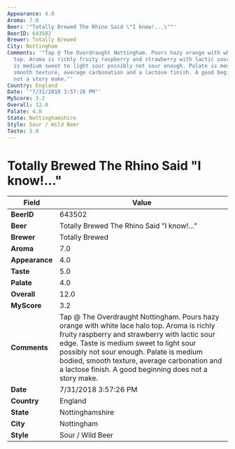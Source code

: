 ```yaml
---
Appearance: 4.0
Aroma: 7.0
Beer: '"Totally Brewed The Rhino Said \"I know!...\""'
BeerID: 643502
Brewer: Totally Brewed
City: Nottingham
Comments: '"Tap @ The Overdraught Nottingham. Pours hazy orange with white lace halo
  top. Aroma is richly fruity raspberry and strawberry with lactic sour edge. Taste
  is medium sweet to light sour possibly not sour enough. Palate is medium bodied,
  smooth texture, average carbonation and a lactose finish. A good beginning does
  not a story make."'
Country: England
Date: '"7/31/2018 3:57:26 PM"'
MyScore: 3.2
Overall: 12.0
Palate: 4.0
State: Nottinghamshire
Style: Sour / Wild Beer
Taste: 5.0
---
```


# Totally Brewed The Rhino Said "I know!..."

| Field         | Value |
|---------------|-------|
| **BeerID** | 643502 |
| **Beer** | Totally Brewed The Rhino Said "I know!..." |
| **Brewer** | Totally Brewed |
| **Aroma** | 7.0 |
| **Appearance** | 4.0 |
| **Taste** | 5.0 |
| **Palate** | 4.0 |
| **Overall** | 12.0 |
| **MyScore** | 3.2 |
| **Comments** | Tap @ The Overdraught Nottingham. Pours hazy orange with white lace halo top. Aroma is richly fruity raspberry and strawberry with lactic sour edge. Taste is medium sweet to light sour possibly not sour enough. Palate is medium bodied, smooth texture, average carbonation and a lactose finish. A good beginning does not a story make. |
| **Date** | 7/31/2018 3:57:26 PM |
| **Country** | England |
| **State** | Nottinghamshire |
| **City** | Nottingham |
| **Style** | Sour / Wild Beer |
